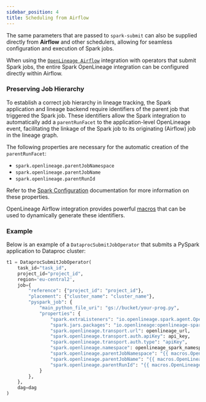 ```yaml
---
sidebar_position: 4
title: Scheduling from Airflow
---
```



The same parameters that are passed to `spark-submit` can also be supplied directly from **Airflow** 
and other schedulers, allowing for seamless configuration and execution of Spark jobs.

When using the [`OpenLineage Airflow`](https://airflow.apache.org/docs/apache-airflow-providers-openlineage/stable/index.html)
integration with operators that submit Spark jobs, the entire Spark OpenLineage integration can be configured 
directly within Airflow.

### Preserving Job Hierarchy

To establish a correct job hierarchy in lineage tracking, the Spark application and lineage backend require
identifiers of the parent job that triggered the Spark job. These identifiers allow the Spark integration
to automatically add a `parentRunFacet` to the application-level OpenLineage event, facilitating the linkage 
of the Spark job to its originating (Airflow) job in the lineage graph.

The following properties are necessary for the automatic creation of the `parentRunFacet`:

- `spark.openlineage.parentJobNamespace`
- `spark.openlineage.parentJobName`
- `spark.openlineage.parentRunId`

Refer to the [Spark Configuration](spark_conf.md) documentation for more information on these properties.

OpenLineage Airflow integration provides powerful [macros](https://airflow.apache.org/docs/apache-airflow-providers-openlineage/stable/macros.html)
that can be used to dynamically generate these identifiers.

### Example

Below is an example of a `DataprocSubmitJobOperator` that submits a PySpark application to Dataproc cluster:

```python
t1 = DataprocSubmitJobOperator(
    task_id="task_id",
    project_id="project_id",
    region='eu-central2',
    job={
        "reference": {"project_id": "project_id"},
        "placement": {"cluster_name": "cluster_name"},
        "pyspark_job": {
            "main_python_file_uri": "gs://bucket/your-prog.py",
            "properties": {
                "spark.extraListeners": "io.openlineage.spark.agent.OpenLineageSparkListener",
                "spark.jars.packages": "io.openlineage:openlineage-spark_${SCALA_BINARY_VERSION}:{{PREPROCESSOR:OPENLINEAGE_VERSION}}",
                "spark.openlineage.transport.url": openlineage_url,
                "spark.openlineage.transport.auth.apiKey": api_key,
                "spark.openlineage.transport.auth.type": "apiKey",
                "spark.openlineage.namespace": openlineage_spark_namespace,
                "spark.openlineage.parentJobNamespace": "{{ macros.OpenLineageProviderPlugin.lineage_job_namespace() }}",
                "spark.openlineage.parentJobName": "{{ macros.OpenLineageProviderPlugin.lineage_job_name(task_instance) }}",
                "spark.openlineage.parentRunId": "{{ macros.OpenLineageProviderPlugin.lineage_run_id(task_instance) }}",
            }
        },
    },
    dag=dag
)
```
